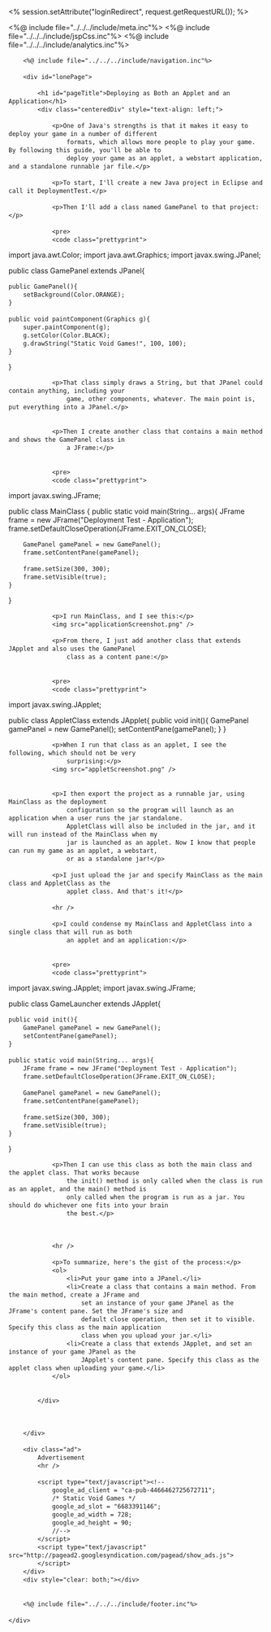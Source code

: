 
<%
	session.setAttribute("loginRedirect", request.getRequestURL());
%>
<!DOCTYPE HTML>
<html>

<head>
<title>Static Void Games - Learn</title>
<%@ include file="../../../include/meta.inc"%>
<%@ include file="../../../include/jspCss.inc"%>
<%@ include file="../../../include/analytics.inc"%>

<link rel="stylesheet" type="text/css"
	href="http://s3.staticvoidgames.com/javascript/prettify/sunburst.css" />
<script type="text/javascript" src="http://s3.staticvoidgames.com/javascript/prettify/prettify.js"></script>


</head>

<body onload="prettyPrint()">
	<div class="wrap">

		<%@ include file="../../../include/navigation.inc"%>

		<div id="lonePage">

			<h1 id="pageTitle">Deploying as Both an Applet and an Application</h1>
			<div class="centeredDiv" style="text-align: left;">

				<p>One of Java's strengths is that it makes it easy to deploy your game in a number of different
					formats, which allows more people to play your game. By following this guide, you'll be able to
					deploy your game as an applet, a webstart application, and a standalone runnable jar file.</p>

				<p>To start, I'll create a new Java project in Eclipse and call it DeploymentTest.</p>

				<p>Then I'll add a class named GamePanel to that project:</p>

				<pre>
				<code class="prettyprint">
import java.awt.Color;
import java.awt.Graphics;
import javax.swing.JPanel;

public class GamePanel extends JPanel{

	public GamePanel(){
		setBackground(Color.ORANGE);
	}
	
	public void paintComponent(Graphics g){
		super.paintComponent(g);
		g.setColor(Color.BLACK);
		g.drawString("Static Void Games!", 100, 100);
	}	
}
				</code>
				</pre>

				<p>That class simply draws a String, but that JPanel could contain anything, including your
					game, other components, whatever. The main point is, put everything into a JPanel.</p>


				<p>Then I create another class that contains a main method and shows the GamePanel class in
					a JFrame:</p>


				<pre>
				<code class="prettyprint">
import javax.swing.JFrame;

public class MainClass {
	public static void main(String... args){
		JFrame frame = new JFrame("Deployment Test - Application");
		frame.setDefaultCloseOperation(JFrame.EXIT_ON_CLOSE);
		
		GamePanel gamePanel = new GamePanel();
		frame.setContentPane(gamePanel);
		
		frame.setSize(300, 300);
		frame.setVisible(true);
	}
}
</code>
				</pre>


				<p>I run MainClass, and I see this:</p>
				<img src="applicationScreenshot.png" />

				<p>From there, I just add another class that extends JApplet and also uses the GamePanel
					class as a content pane:</p>


				<pre>
				<code class="prettyprint">
import javax.swing.JApplet;

public class AppletClass extends JApplet{
	public void init(){
		GamePanel gamePanel = new GamePanel();
		setContentPane(gamePanel);
	}
}</code>
				</pre>

				<p>When I run that class as an applet, I see the following, which should not be very
					surprising:</p>
				<img src="appletScreenshot.png" />


				<p>I then export the project as a runnable jar, using MainClass as the deployment
					configuration so the program will launch as an application when a user runs the jar standalone.
					AppletClass will also be included in the jar, and it will run instead of the MainClass when my
					jar is launched as an applet. Now I know that people can run my game as an applet, a webstart,
					or as a standalone jar!</p>

				<p>I just upload the jar and specify MainClass as the main class and AppletClass as the
					applet class. And that's it!</p>

				<hr />

				<p>I could condense my MainClass and AppletClass into a single class that will run as both
					an applet and an application:</p>


				<pre>
				<code class="prettyprint">
import javax.swing.JApplet;
import javax.swing.JFrame;

public class GameLauncher extends JApplet{

	public void init(){
		GamePanel gamePanel = new GamePanel();
		setContentPane(gamePanel);
	}
	
	public static void main(String... args){
		JFrame frame = new JFrame("Deployment Test - Application");
		frame.setDefaultCloseOperation(JFrame.EXIT_ON_CLOSE);
		
		GamePanel gamePanel = new GamePanel();
		frame.setContentPane(gamePanel);
		
		frame.setSize(300, 300);
		frame.setVisible(true);
	}
}
</code>
</pre>

				<p>Then I can use this class as both the main class and the applet class. That works because
					the init() method is only called when the class is run as an applet, and the main() method is
					only called when the program is run as a jar. You should do whichever one fits into your brain
					the best.</p>



				<hr />

				<p>To summarize, here's the gist of the process:</p>
				<ol>
					<li>Put your game into a JPanel.</li>
					<li>Create a class that contains a main method. From the main method, create a JFrame and
						set an instance of your game JPanel as the JFrame's content pane. Set the JFrame's size and
						default close operation, then set it to visible. Specify this class as the main application
						class when you upload your jar.</li>
					<li>Create a class that extends JApplet, and set an instance of your game JPanel as the
						JApplet's content pane. Specify this class as the applet class when uploading your game.</li>
				</ol>


			</div>



		</div>

		<div class="ad">
			Advertisement
			<hr />

			<script type="text/javascript"><!--
				google_ad_client = "ca-pub-4466462725672711";
				/* Static Void Games */
				google_ad_slot = "6683391146";
				google_ad_width = 728;
				google_ad_height = 90;
				//-->
			</script>
			<script type="text/javascript" src="http://pagead2.googlesyndication.com/pagead/show_ads.js">
			</script>
		</div>
		<div style="clear: both;"></div>


		<%@ include file="../../../include/footer.inc"%>

	</div>



</body>

</html>